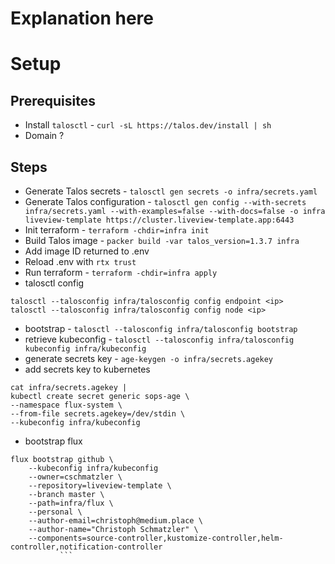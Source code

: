 # Explanation here

# Setup

## Prerequisites

- Install `talosctl` - `curl -sL https://talos.dev/install | sh`
- Domain ?

## Steps

- Generate Talos secrets - `talosctl gen secrets -o infra/secrets.yaml`
- Generate Talos configuration - `talosctl gen config --with-secrets infra/secrets.yaml --with-examples=false --with-docs=false -o infra liveview-template https://cluster.liveview-template.app:6443`
- Init terraform - `terraform -chdir=infra init`
- Build Talos image - `packer build -var talos_version=1.3.7 infra`
- Add image ID returned to .env
- Reload .env with `rtx trust`
- Run terraform - `terraform -chdir=infra apply`
- talosctl config
```
talosctl --talosconfig infra/talosconfig config endpoint <ip>
talosctl --talosconfig infra/talosconfig config node <ip>
```
- bootstrap - `talosctl --talosconfig infra/talosconfig bootstrap`
- retrieve kubeconfig - `talosctl --talosconfig infra/talosconfig kubeconfig infra/kubeconfig`
- generate secrets key - `age-keygen -o infra/secrets.agekey`
- add secrets key to kubernetes
```
cat infra/secrets.agekey |
kubectl create secret generic sops-age \
--namespace flux-system \
--from-file secrets.agekey=/dev/stdin \
--kubeconfig infra/kubeconfig
```
- bootstrap flux
```
flux bootstrap github \
    --kubeconfig infra/kubeconfig
    --owner=cschmatzler \
    --repository=liveview-template \
    --branch master \
    --path=infra/flux \
    --personal \
    --author-email=christoph@medium.place \
    --author-name="Christoph Schmatzler" \
    --components=source-controller,kustomize-controller,helm-controller,notification-controller
           ```

